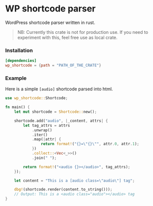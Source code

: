 # WP shortcode parser
WordPress shortcode parser written in rust.
> NB: Currently this crate is not for production use. 
> If you need to experiment with this, feel free use as local crate.

### Installation
```toml
[dependencies]
wp_shortcode = {path = "PATH_OF_THE_CRATE"}
```

### Example
Here is a simple `[audio]` shortcode parsed into html.

```rust
use wp_shortcode::Shortcode;

fn main() {
    let mut shortcode = Shortcode::new();

    shortcode.add("audio", |_content, attrs| {
        let tag_attrs = attrs
            .unwrap()
            .iter()
            .map(|attr| {
                return format!("{}=\"{}\"", attr.0, attr.1);
            })
            .collect::<Vec<_>>()
            .join(" ");

        return format!("<audio {}></audio>", tag_attrs);
    });

    let content = "This is a [audio class=\"audio\"] tag";

    dbg!(shortcode.render(content.to_string()));
    // Output: This is a <audio class="audio"></audio> tag
}
```